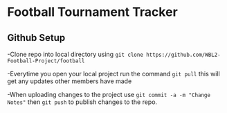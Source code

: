 # Football Tournament Tracker

## Github Setup
-Clone repo into local directory using `git clone https://github.com/WBL2-Football-Project/football`

-Everytime you open your local project run the command `git pull` this will get any updates other members have made

-When uploading changes to the project use `git commit -a -m "Change Notes"` then `git push` to publish changes to the repo.